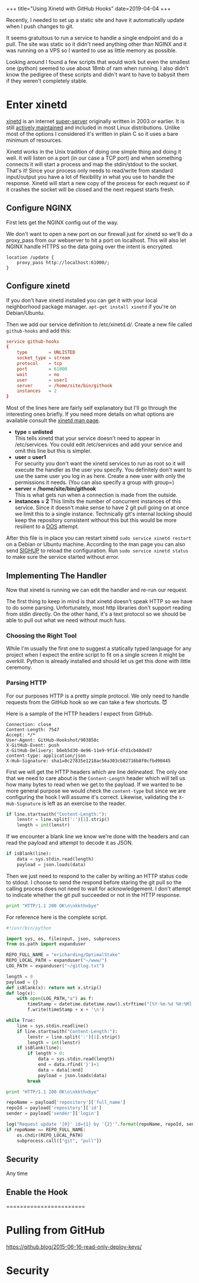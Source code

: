+++
title="Using Xinetd with GitHub Hooks"
date=2019-04-04
+++

Recently, I needed to set up a static site and have it automatically update when I push changes to git.

It seems gratuitous to run a service to handle a single endpoint and do a pull. The site was static so it didn't need anything other than NGINX and it was running on a VPS so I wanted to use as little memory as possible.
<!-- more --> 

Looking around I found a few scripts that would work but even the smallest one (python) seemed to use about 18mb of ram when running.  I also didn't know the pedigree of these scripts and didn't want to have to babysit them if they weren't completely stable.


# Enter xinetd  

[xinetd](https://en.wikipedia.org/wiki/Xinetd) is an internet [super-server](https://en.wikipedia.org/wiki/Super-server) originally written in 2003 or earlier.  It is still [actively maintained](https://github.com/openSUSE/xinetd) and included in most Linux distributions.  Unlike most of the options I considered it's written in plain C so it uses a bare minimum of resources.

Xinetd works in the Unix tradition of doing one simple thing and doing it well.  It will listen on a port (in our case a TCP port) and when something connects it will start a process and map the stdin/stdout to the socket.  That's it!  Since your process only needs to read/write from standard input/output you have a lot of flexibility in what you use to handle the response. Xinetd will start a new copy of the process for each request so if it crashes the socket will be closed and the next request starts fresh.

## Configure NGINX

First lets get the NGINX config out of the way. 

We don't want to open a new port on our firewall just for xinetd so we'll do a proxy_pass from our webserver to hit a port on localhost.  This will also let NGINX handle HTTPS so the data going over the intent is encrypted.

```nginx
location /update {
    proxy_pass http://localhost:61000/;
}
```

## Configure xinetd

If you don't have xinetd installed you can get it with your local neighborhood package manager.  `apt-get install xinetd` if you're on Debian/Ubuntu.



Then we add our service definition to /etc/xinetd.d/.  Create a new file called `github-hooks` and add this:

```conf
service github-hooks
{
    type        = UNLISTED
    socket_type = stream
    protocol    = tcp
    port        = 61000
    wait        = no
    user        = user1
    server      = /home/site/bin/githook
    instances   = 2
}
```

Most of the lines here are fairly self explanatory but I'll go through the interesting ones briefly. If you need more details on what options are available consult the [xinetd man page](https://linux.die.net/man/5/xinetd.conf). 

* **type = unlisted**  
  This tells xinetd that your service doesn't need to appear in /etc/services.  You could edit /etc/services and add your service and omit this line but this is simpler.
* **user = user1**  
  For security you don't want the xinetd services to run as root so it will execute the handler as the user you specify.  You definitely don't want to use the same user you log in as here.  Create a new user with only the permissions it needs. (You can also specify a group with group=)
* **server = /home/site/bin/githook**  
  This is what gets run when a connection is made from the outside.
* **instances = 2**
  This limits the number of concurrent instances of this service.  Since it doesn't make sense to have 2 git pull going on at once we limit this to a single instance.  Technically git's internal locking should keep the repository consistent without this but this would be more resilient to a [DOS](https://en.wikipedia.org/wiki/Denial-of-service_attack) attempt.

After this file is in place you can restart xinetd `sudo service xinetd restart` on a Debian or Ubuntu machine.  According to the man page you can also send [SIGHUP](https://en.wikipedia.org/wiki/SIGHUP) to reload the configuration. Run `sudo service xinetd status` to make sure the service started without error.

## Implementing The Handler

Now that xinetd is running we can edit the handler and re-run our request. 

The first thing to keep in mind is that xinetd doesn't speak HTTP so we have to do some parsing.  Unfortunately, most http libraries don't support reading from stdin directly. On the other hand, it's a text protocol so we should be able to pull out what we need without much fuss.

### Choosing the Right Tool

While I'm usually the first one to suggest a statically typed language for any project when I expect the entire script to fit on a single screen it might be overkill.  Python is already installed and should let us get this done with little ceremony.


### Parsing HTTP

For our purposes HTTP is a pretty simple protocol.  We only need to handle requests from the GitHub hook so we can take a few shortcuts. 😈

Here is a sample of the HTTP headers I expect from GitHub.
```http
Connection: close
Content-Length: 7547
Accept: */*
User-Agent: GitHub-Hookshot/903858c
X-GitHub-Event: push
X-GitHub-Delivery: b6eb5d30-4e96-11e9-9f14-dfd1cb48de87
content-type: application/json
X-Hub-Signature: sha1=0c27835e1218ac56a303cb02716b8f0cfbd90445
```

First we will get the HTTP headers which are line delineated.  The only one that we need to care about is the `Content-Length` header which will tell us how many bytes to read when we get to the payload.  If we wanted to be more general purpose we would check the `content-type` but since we are configuring the hook I will assume it's correct. Likewise, validating the `X-Hub-Signature` is left as an exercise to the reader.

```python
if line.startswith("Content-Length:"):
    lenstr = line.split(':')[1].strip()
    length = int(lenstr)
```

If we encounter a blank line we know we're done with the headers and can read the payload and attempt to decode it as JSON.

```python
if isBlank(line):
    data = sys.stdin.read(length)
    payload = json.loads(data)
```

Then we just need to respond to the caller by writing an HTTP status code to stdout.  I choose to send the respond before staring the git pull so the calling process does not need to wait for acknowledgement.  I don't attempt to indicate whether the git pull succeeded or not in the HTTP response.
```python
print "HTTP/1.1 200 OK\n\nkkthxbye"
```

For reference here is the complete script.

```python
#!/usr/bin/python

import sys, os, fileinput, json, subprocess
from os.path import expanduser

REPO_FULL_NAME = "ericharding/OptimalStake"
REPO_LOCAL_PATH = expanduser("~/www/")
LOG_PATH = expanduser("~/gitlog.txt")

length = 0
payload = {}
def isBlank(x): return not x.strip()
def log(x):
    with open(LOG_PATH,"a") as f:
        timeStamp = datetime.datetime.now().strftime("[%Y-%m-%d %H:%M] ")
        f.write(timeStamp + x + '\n')

while True:
    line = sys.stdin.readline()
    if line.startswith("Content-Length:"):
        lenstr = line.split(':')[1].strip()
        length = int(lenstr)
    if isBlank(line):
        if length > 0:
            data = sys.stdin.read(length)
            end = data.rfind('}')+1
            data = data[:end]
            payload = json.loads(data)
        break

print "HTTP/1.1 200 OK\n\nkkthxbye"

repoName = payload['repository']['full_name']
repoId = payload['repository']['id']
sender = payload['sender']['login']

log("Request update '{0}' id={1} by '{2}'".format(repoName, repoId, sender))
if repoName == REPO_FULL_NAME:
    os.chdir(REPO_LOCAL_PATH)
    subprocess.call(["git", "pull"])
```

## Security

Any time 

## Enable the Hook

=======================

# Pulling from GitHub
https://github.blog/2015-06-16-read-only-deploy-keys/




# Security